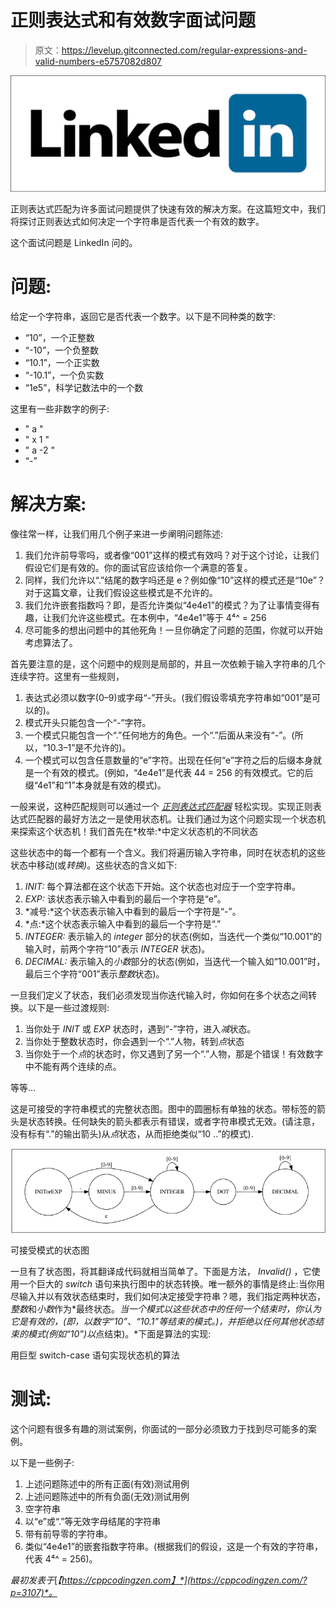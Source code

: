 # 正则表达式和有效数字面试问题

> 原文：<https://levelup.gitconnected.com/regular-expressions-and-valid-numbers-e5757082d807>

![](img/dece2103d41a20f502aa19b4405c46e8.png)

正则表达式匹配为许多面试问题提供了快速有效的解决方案。在这篇短文中，我们将探讨正则表达式如何决定一个字符串是否代表一个有效的数字。

这个面试问题是 LinkedIn 问的。

# 问题:

给定一个字符串，返回它是否代表一个数字。以下是不同种类的数字:

*   “10”，一个正整数
*   “-10”，一个负整数
*   “10.1”，一个正实数
*   “-10.1”，一个负实数
*   “1e5”，科学记数法中的一个数

这里有一些非数字的例子:

*   " a "
*   " x 1 "
*   " a -2 "
*   “-”

# 解决方案:

像往常一样，让我们用几个例子来进一步阐明问题陈述:

1.  我们允许前导零吗，或者像“001”这样的模式有效吗？对于这个讨论，让我们假设它们是有效的。你的面试官应该给你一个满意的答复。
2.  同样，我们允许以“.”结尾的数字吗还是 e？例如像“10”这样的模式还是“10e”？对于这篇文章，让我们假设这些模式是不允许的。
3.  我们允许嵌套指数吗？即，是否允许类似“4e4e1”的模式？为了让事情变得有趣，让我们允许这些模式。在本例中，“4e4e1”等于 4⁴^ = 256
4.  尽可能多的想出问题中的其他死角！一旦你确定了问题的范围，你就可以开始考虑算法了。

首先要注意的是，这个问题中的规则是局部的，并且一次依赖于输入字符串的几个连续字符。这里有一些规则，

1.  表达式必须以数字(0–9)或字母“-”开头。(我们假设零填充字符串如“001”是可以的)。
2.  模式开头只能包含一个“-”字符。
3.  一个模式只能包含一个“.”任何地方的角色。一个“.”后面从来没有“-”。(所以，“10.3–1”是不允许的)。
4.  一个模式可以包含任意数量的“e”字符。出现在任何“e”字符之后的后缀本身就是一个有效的模式。(例如，“4e4e1”是代表 44 = 256 的有效模式。它的后缀“4e1”和“1”本身就是有效的模式)。

一般来说，这种匹配规则可以通过一个 [*正则表达式匹配器*](https://en.wikipedia.org/wiki/Regular_expression) 轻松实现。实现正则表达式匹配器的最好方法之一是使用状态机。让我们通过为这个问题实现一个状态机来探索这个状态机！我们首先在*枚举:*中定义状态机的不同状态

这些状态中的每一个都有一个含义。我们将遍历输入字符串，同时在状态机的这些状态中移动(或*转换)*。这些状态的含义如下:

1.  *INIT:* 每个算法都在这个状态下开始。这个状态也对应于一个空字符串。
2.  *EXP:* 该状态表示输入中看到的最后一个字符是“e”。
3.  *减号:*这个状态表示输入中看到的最后一个字符是“-”。
4.  *点:*这个状态表示输入中看到的最后一个字符是“.”
5.  *INTEGER:* 表示输入的 *integer* 部分的状态(例如，当迭代一个类似“10.001”的输入时，前两个字符“10”表示 *INTEGER* 状态)。
6.  *DECIMAL:* 表示输入的*小数*部分的状态(例如，当迭代一个输入如“10.001”时，最后三个字符“001”表示*整数*状态)。

一旦我们定义了状态，我们必须发现当你迭代输入时，你如何在多个状态之间转换。以下是一些过渡规则:

1.  当你处于 *INIT* 或 *EXP* 状态时，遇到“-”字符，进入*减*状态。
2.  当你处于整数状态时，你会遇到一个“.”人物，转到*点*状态
3.  当你处于一个*点*的状态时，你又遇到了另一个“.”人物，那是个错误！有效数字中不能有两个连续的点。

等等…

这是可接受的字符串模式的完整状态图。图中的圆圈标有单独的状态。带标签的箭头是状态转换。任何缺失的箭头都表示有错误，或者字符串模式无效。(请注意，没有标有“.”的输出箭头)从*点*状态，从而拒绝类似“10 ..”的模式).

![](img/88cf012bcbda2a2707e13683cdb6f46c.png)

可接受模式的状态图

一旦有了状态图，将其翻译成代码就相当简单了。下面是方法， *Invalid()* ，它使用一个巨大的 *switch* 语句来执行图中的状态转换。唯一额外的事情是终止:当你用尽输入并以有效状态结束时，我们如何决定接受字符串？嗯，我们指定两种状态，*整数*和*小数*作为*最终状态。*当一个模式以这些状态中的任何一个结束时，你认为它是有效的，(即，以数字“10”、“10.1”等结束的模式。)，并拒绝以任何其他状态结束的模式(例如“10”)以*点结束)。*下面是算法的实现:

用巨型 switch-case 语句实现状态机的算法

# 测试:

这个问题有很多有趣的测试案例，你面试的一部分必须致力于找到尽可能多的案例。

以下是一些例子:

1.  上述问题陈述中的所有正面(有效)测试用例
2.  上述问题陈述中的所有负面(无效)测试用例
3.  空字符串
4.  以“e”或“.”等无效字母结尾的字符串
5.  带有前导零的字符串。
6.  类似“4e4e1”的嵌套指数字符串。(根据我们的假设，这是一个有效的字符串，代表 4⁴^ = 256)。

*最初发表于*[*【https://cppcodingzen.com】*](https://cppcodingzen.com/?p=3107)*。*